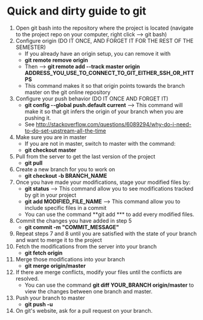 # Quick and dirty guide to git

1. Open git bash into the repository where the project is located (navigate to the project repo on your computer, right click --> git bash)
2. Configure origin (DO IT ONCE, AND FORGET IT FOR THE REST OF THE SEMESTER)
    * If you already have an origin setup, you can remove it with 
	* **git remote remove origin**
	* Then --> **git remote add --track master origin ADDRESS_YOU_USE_TO_CONNECT_TO_GIT_EITHER_SSH_OR_HTTPS**
	* This command makes it so that origin points towards the branch master on the git online repository
3. Configure your push behavior (DO IT ONCE AND FORGET IT)
    * **git config --global push.default current** --> This command will make it so that git infers the origin of your branch when you are pushing it. 
	* See http://stackoverflow.com/questions/6089294/why-do-i-need-to-do-set-upstream-all-the-time
4. Make sure you are in master
    * If you are not in master, switch to master with the command:
    * **git checkout master**
5. Pull from the server to get the last version of the project
    * **git pull**
6. Create a new branch for you to work on
    * **git checkout -b BRANCH_NAME**
7. Once you have made your modifications, stage your modified files by:
    * **git status** --> This command allow you to see modifications tracked by git in your project
	* **git add MODIFIED_FILE_NAME** --> This command allow you to include specific files in a commit
	* You can use the command **git add *** to add every modified files.
8. Commit the changes you have added in step 5
    * **git commit -m "COMMIT_MESSAGE"**
9. Repeat steps 7 and 8 until you are satisfied with the state of your branch and want to merge it to the project
10. Fetch the modifications from the server into your branch
    * **git fetch origin**
11. Merge those modifications into your branch
    * **git merge origin/master**
12. If there are merge conflicts, modify your files until the conflicts are resolved. 
    * You can use the command **git diff YOUR_BRANCH origin/master** to view the changes between one branch and master.
13. Push your branch to master
    * **git push -u**
14. On git's website, ask for a pull request on your branch.